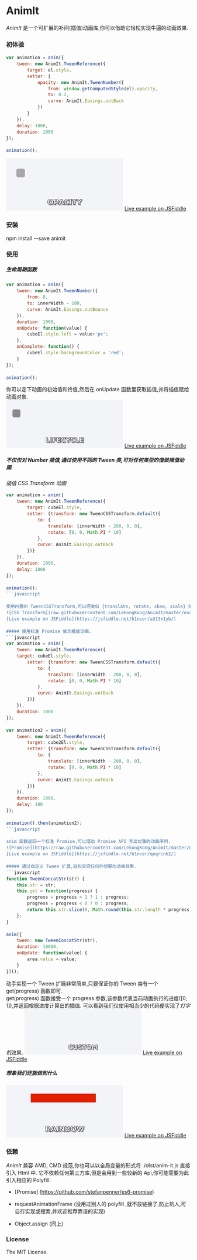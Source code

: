 # AnimIt
*AnimIt* 是一个可扩展的补间(插值)动画库,你可以借助它轻松实现牛逼的动画效果.

### 初体验
```javascript
var animation = anim({
    tween: new AnimIt.TweenReference({
        target: el.style,
        setter: {
            opacity: new AnimIt.TweenNumber({
                from: window.getComputedStyle(el).opacity,
                to: 0.2,
                curve: AnimIt.Easings.outBack
            })
        }
    }),
    delay: 1000,
    duration: 1000
});

animation();
```
![初体验](https://raw.githubusercontent.com/LekongKong/AnimIt/master/examples/demo1.gif)
[Live example on JSFiddle](https://jsfiddle.net/b1ncer/0tdn6of2/)

### 安装
npm install --save animit

### 使用
##### 生命周期函数
```javascript
var animation = anim({
    tween: new AnimIt.TweenNumber({
        from: 0,
        to: innerWidth - 100,
        curve: AnimIt.Easings.outBounce
    }),
    duration: 1000,
    onUpdate: function(value) {
        cubeEl.style.left = value+'px';
    },
    onComplete: function() {
        cubeEl.style.backgroundColor = 'red';
    }
});

animation();
```

你可以定下动画的初始值和终值,然后在 onUpdate 函数里获取插值,并将插值赋给动画对象.  
![生命周期](https://raw.githubusercontent.com/LekongKong/AnimIt/master/examples/demo2.gif)
[Live example on JSFiddle](https://jsfiddle.net/b1ncer/2LLxkfu7/)

##### 不仅仅对 Number 插值,通过使用不同的 Tween 类,可对任何类型的值做插值动画.
*插值 CSS Transform 动画*
```javascript
var animation = anim({
    tween: new AnimIt.TweenReference({
        target: cubeEl.style,
        setter: {transform: new TweenCSSTransform.default({
            to: {
                translate: [innerWidth - 200, 0, 0],
                rotate: [0, 0, Math.PI * 10]
            },
            curve: AnimIt.Easings.outBack
        })}
    }),
    duration: 1000,
    delay: 1000
});

animation();
```javascript

使用内置的 TweenCSSTransform,可以把类似 {translate, rotate, skew, scale} 形式的 Transform 对象转换成浏览器接受的 CSS Transform 字符串.
![CSS Transform](raw.githubusercontent.com/LekongKong/AnimIt/master/examples/demo3.gif)
[Live example on JSFiddle](https://jsfiddle.net/b1ncer/a313x1yb/)

##### 使用标准 Promise 依次播放动画.
```javascript
var animation = anim({
    tween: new AnimIt.TweenReference({
    target: cubeEl.style,
        setter: {transform: new TweenCSSTransform.default({
            to: {
                translate: [innerWidth - 200, 0, 0],
                rotate: [0, 0, Math.PI * 10]
            },
            curve: AnimIt.Easings.outBack
        })}
    }),
    duration: 1000
});

var animation2 = anim({
    tween: new AnimIt.TweenReference({
        target: cube2El.style,
        setter: {transform: new TweenCSSTransform.default({
            to: {
                translate: [innerWidth - 200, 0, 0],
                rotate: [0, 0, Math.PI * 10]
            },
            curve: AnimIt.Easings.outBack
        })}
    }),
    duration: 1000,
    delay: 100
});

animation().then(animation2);
```javascript

anim 函数返回一个标准 Promise,可以借助 Promise API 写出优雅的动画序列.
![Promise](https://raw.githubusercontent.com/LekongKong/AnimIt/master/examples/demo4.gif)
[Live example on JSFiddle](https://jsfiddle.net/b1ncer/qeqrcnb2/)

##### 通过自定义 Tween 扩展,轻松实现任何你想要的动画效果.
```javascript
function TweenConcatStr(str) {
    this.str = str;
    this.get = function(progress) {
        progress = progress > 1 ? 1 : progress;
        progress = progress < 0 ? 0 : progress;
        return this.str.slice(0, Math.round(this.str.length * progress));
    };
}

anim({
    tween: new TweenConcatStr(str),
    duration: 10000,
    onUpdate: function(value) {
        area.value = value;
    }
})();
```

动手实现一个 Tween 扩展非常简单,只要保证你的 Tween 类有一个 get(progress) 函数即可.   
get(progress) 函数接受一个 progress 参数,该参数代表当前动画执行的进度([0, 1]),并返回根据进度计算出的插值.
可以看到我们仅使用相当少的代码便实现了*打字机*效果.
![Custom](https://raw.githubusercontent.com/LekongKong/AnimIt/master/examples/demo5.gif)
[Live example on JSFiddle](https://jsfiddle.net/b1ncer/98Ljeah4/)

##### 想象我们还能做到什么
![Rainbow](https://raw.githubusercontent.com/LekongKong/AnimIt/master/examples/demo6.gif)
[Live example on JSFiddle](https://jsfiddle.net/b1ncer/uuhv65dk/)

### 依赖
*AnimIt* 兼容 AMD, CMD 规范,你也可以以全局变量的形式将 ./dist/anim-it.js 直接引入 Html 中.
它不依赖任何第三方库,但是会用到一些较新的 Api,你可能需要为此引入相应的 Polyfill:

* [Promise] (https://github.com/stefanpenner/es6-promise)

* requestAnimationFrame (没用过别人的 polyfill ,就不放链接了,防止坑人,可自行实现或搜索,并欢迎推荐靠谱的实现)

* Object.assign (同上)

### License

The MIT License.